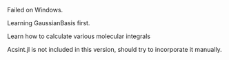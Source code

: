 Failed on Windows.

Learning GaussianBasis first.

Learn how to calculate various molecular integrals

Acsint.jl is not included in this version, should try to incorporate it manually.

